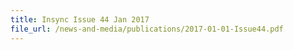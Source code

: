 ```yaml
---
title: Insync Issue 44 Jan 2017 
file_url: /news-and-media/publications/2017-01-01-Issue44.pdf
---
```

